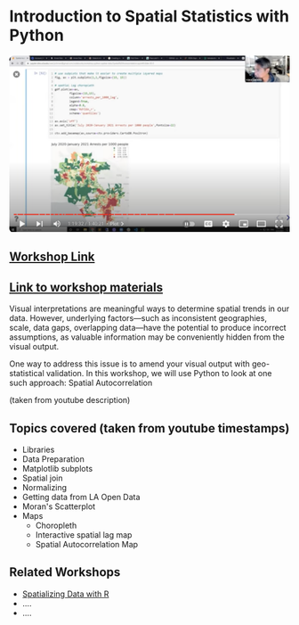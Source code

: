 # **Introduction to Spatial Statistics with Python**

[![Everything Is AWESOME](images/spatial_python.png)](https://www.youtube.com/watch?v=B_LHPRVEOvs "Click here to view the workshop")

## [Workshop Link](https://www.youtube.com/watch?v=B_LHPRVEOvs)

## [Link to workshop materials](https://github.com/yohman/workshop-python-spatial-stats)

Visual interpretations are meaningful ways to determine spatial trends in our data. However, underlying factors—such as inconsistent geographies, scale, data gaps, overlapping data—have the potential to produce incorrect assumptions, as valuable information may be conveniently hidden from the visual output.

One way to address this issue is to amend your visual output with geo-statistical validation. In this workshop, we will use Python to look at one such approach: Spatial Autocorrelation

(taken from youtube description)

## Topics covered (taken from youtube timestamps)
- Libraries
- Data Preparation
- Matplotlib subplots
- Spatial join
- Normalizing
- Getting data from LA Open Data
- Moran's Scatterplot
- Maps
    - Choropleth
    - Interactive spatial lag map
    - Spatial Autocorrelation Map

## Related Workshops 
- [Spatializing Data with R](./index.md)
- ....
- ....






